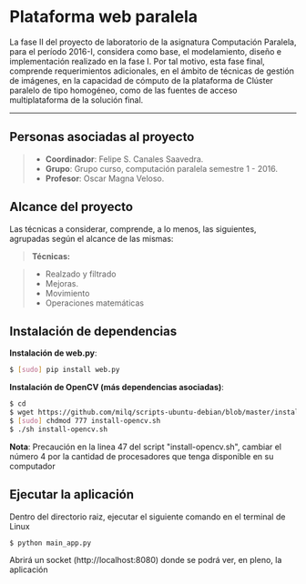 Plataforma web paralela
===================

La fase II del proyecto de laboratorio de la asignatura Computación Paralela, para el período
2016-I, considera como base, el modelamiento, diseño e implementación realizado en la
fase I. Por tal motivo, esta fase final, comprende requerimientos adicionales, en el ámbito
de técnicas de gestión de imágenes, en la capacidad de cómputo de la plataforma de Clúster
paralelo de tipo homogéneo, como de las fuentes de acceso multiplataforma de la solución
final.

----------

Personas asociadas al proyecto
-------------
> - **Coordinador**: Felipe S. Canales Saavedra.
> - **Grupo**: Grupo curso, computación paralela semestre 1 - 2016.
> - **Profesor**: Oscar Magna Veloso.


Alcance del proyecto
-------------

Las técnicas a considerar, comprende, a lo menos, las siguientes, agrupadas según el alcance
de las mismas:

> **Técnicas:**

> - Realzado y filtrado
> - Mejoras.
> - Movimiento
> - Operaciones matemáticas

Instalación de dependencias
-------------

 **Instalación de web.py**:
```bash
$ [sudo] pip install web.py
```

**Instalación de OpenCV (más dependencias asociadas)**:
```bash
$ cd
$ wget https://github.com/milq/scripts-ubuntu-debian/blob/master/install-opencv.sh
$ [sudo] chdmod 777 install-opencv.sh
$ ./sh install-opencv.sh
```

**Nota**: Precaución en la linea 47 del script "install-opencv.sh", cambiar el número 4 por la cantidad de procesadores que tenga disponible en su computador

Ejecutar la aplicación
-------------
Dentro del directorio raiz, ejecutar el siguiente comando en el terminal de Linux

```bash
$ python main_app.py
```

Abrirá un socket (http://localhost:8080) donde se podrá ver, en pleno, la aplicación



